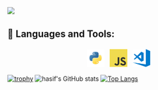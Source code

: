 


  
  ![](https://komarev.com/ghpvc/?username=lavahasif)
## 🧰 Languages and Tools:
<p align="center">
<img src="https://raw.githubusercontent.com/github/explore/80688e429a7d4ef2fca1e82350fe8e3517d3494d/topics/python/python.png" alt="Python" height="40" style="vertical-align:top; margin:4px">
<img src="https://raw.githubusercontent.com/github/explore/80688e429a7d4ef2fca1e82350fe8e3517d3494d/topics/javascript/javascript.png" alt="Javascript" height="40" style="vertical-align:top; margin:4px">
<img src="https://raw.githubusercontent.com/github/explore/80688e429a7d4ef2fca1e82350fe8e3517d3494d/topics/visual-studio-code/visual-studio-code.png" alt="VS Code" height="40" style="vertical-align:top; margin:4px">
  <br/>

</p>

[![trophy](https://github-profile-trophy.vercel.app/?username=lavahasif)](https://github.com/lavahasif/github-profile-trophy)
![hasif's GitHub stats](https://github-readme-stats.vercel.app/api?username=lavahasif&show_icons=true&theme=radical)
[![Top Langs](https://github-readme-stats.vercel.app/api/top-langs/?username=lavahasif&layout=compact)](https://github.com/lavahasif/github-readme-stats)
